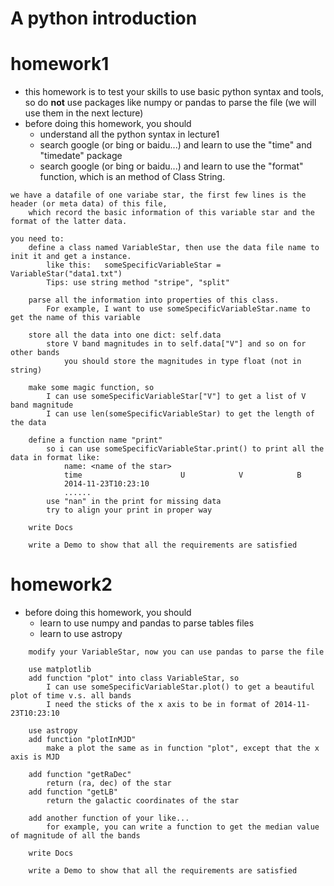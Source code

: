 # A python introduction

# homework1

* this homework is to test your skills to use basic python syntax and tools, so do **not** use packages like numpy or pandas to parse the file (we will use them in the next lecture)
* before doing this homework, you should
    * understand all the python syntax in lecture1
    * search google (or bing or baidu...) and learn to use the "time" and "timedate" package
    * search google (or bing or baidu...) and learn to use the "format" function, which is an method of Class String.
```
we have a datafile of one variabe star, the first few lines is the header (or meta data) of this file,
    which record the basic information of this variable star and the format of the latter data.

you need to:
    define a class named VariableStar, then use the data file name to init it and get a instance.
        like this:   someSpecificVariableStar = VariableStar("data1.txt")
        Tips: use string method "stripe", "split"

    parse all the information into properties of this class.
        For example, I want to use someSpecificVariableStar.name to get the name of this variable

    store all the data into one dict: self.data
        store V band magnitudes in to self.data["V"] and so on for other bands
            you should store the magnitudes in type float (not in string)

    make some magic function, so
        I can use someSpecificVariableStar["V"] to get a list of V band magnitude
        I can use len(someSpecificVariableStar) to get the length of the data

    define a function name "print"
        so i can use someSpecificVariableStar.print() to print all the data in format like:
            name: <name of the star>
            time                      U            V            B
            2014-11-23T10:23:10
            ......
        use "nan" in the print for missing data
        try to align your print in proper way

    write Docs

    write a Demo to show that all the requirements are satisfied
```
# homework2
* before doing this homework, you should
    * learn to use numpy and pandas to parse tables files
    * learn to use astropy

```
    modify your VariableStar, now you can use pandas to parse the file

    use matplotlib
    add function "plot" into class VariableStar, so
        I can use someSpecificVariableStar.plot() to get a beautiful plot of time v.s. all bands
        I need the sticks of the x axis to be in format of 2014-11-23T10:23:10

    use astropy
    add function "plotInMJD"
        make a plot the same as in function "plot", except that the x axis is MJD

    add function "getRaDec"
        return (ra, dec) of the star
    add function "getLB"
        return the galactic coordinates of the star

    add another function of your like...
        for example, you can write a function to get the median value of magnitude of all the bands

    write Docs

    write a Demo to show that all the requirements are satisfied
```

